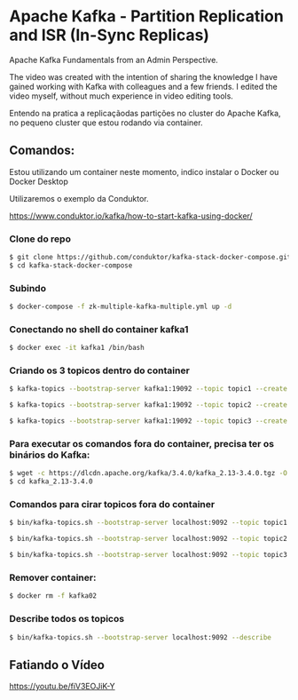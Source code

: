 # Apache Kafka - Partition Replication and ISR (In-Sync Replicas)

Apache Kafka Fundamentals from an Admin Perspective.

The video was created with the intention of sharing the knowledge I have gained working with Kafka with colleagues and a few friends.
I edited the video myself, without much experience in video editing tools.

Entendo na pratica a replicaçãodas partições no cluster do Apache Kafka, no pequeno cluster que estou rodando via container. 

## Comandos: 
Estou utilizando um container neste momento, indico instalar o Docker ou Docker Desktop

Utilizaremos o exemplo da Conduktor.

https://www.conduktor.io/kafka/how-to-start-kafka-using-docker/

### Clone do repo
```bash
$ git clone https://github.com/conduktor/kafka-stack-docker-compose.git
$ cd kafka-stack-docker-compose
```
### Subindo 
```bash
$ docker-compose -f zk-multiple-kafka-multiple.yml up -d
```
### Conectando no shell do container kafka1
```bash
$ docker exec -it kafka1 /bin/bash
```
### Criando os 3 topicos dentro do container
```bash
$ kafka-topics --bootstrap-server kafka1:19092 --topic topic1 --create --partitions 3 --replication-factor 1

$ kafka-topics --bootstrap-server kafka1:19092 --topic topic2 --create --partitions 3 --replication-factor 2

$ kafka-topics --bootstrap-server kafka1:19092 --topic topic3 --create --partitions 3 --replication-factor 3
```
### Para executar os comandos fora do container, precisa ter os binários do Kafka:
```bash
$ wget -c https://dlcdn.apache.org/kafka/3.4.0/kafka_2.13-3.4.0.tgz -O - | tar -xz
$ cd kafka_2.13-3.4.0
```
### Comandos para cirar topicos fora do container
```bash
$ bin/kafka-topics.sh --bootstrap-server localhost:9092 --topic topic1 --create --partitions 3 --replication-factor 1

$ bin/kafka-topics.sh --bootstrap-server localhost:9092 --topic topic2 --create --partitions 3 --replication-factor 2

$ bin/kafka-topics.sh --bootstrap-server localhost:9092 --topic topic3 --create --partitions 3 --replication-factor 3
```
### Remover container: 
```bash
$ docker rm -f kafka02
```
### Describe todos os topicos
```bash
$ bin/kafka-topics.sh --bootstrap-server localhost:9092 --describe
```
## Fatiando o Vídeo

https://youtu.be/fiV3EOJiK-Y